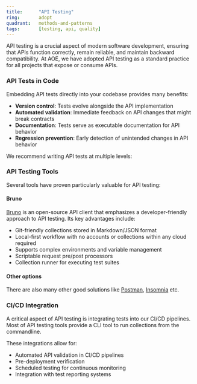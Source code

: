 ```yaml
---
title:      "API Testing"
ring:       adopt
quadrant:   methods-and-patterns
tags:       [testing, api, quality]
---
```


API testing is a crucial aspect of modern software development, ensuring that APIs function correctly, remain reliable, 
and maintain backward compatibility. At AOE, we have adopted API testing as a standard practice for all projects that 
expose or consume APIs.

### API Tests in Code

Embedding API tests directly into your codebase provides many benefits:

- **Version control**: Tests evolve alongside the API implementation
- **Automated validation**: Immediate feedback on API changes that might break contracts
- **Documentation**: Tests serve as executable documentation for API behavior
- **Regression prevention**: Early detection of unintended changes in API behavior

We recommend writing API tests at multiple levels:

### API Testing Tools

Several tools have proven particularly valuable for API testing:

#### Bruno

[Bruno](https://www.usebruno.com/) is an open-source API client that emphasizes a developer-friendly approach to API testing. 
Its key advantages include:

- Git-friendly collections stored in Markdown/JSON format
- Local-first workflow with no accounts or collections within any cloud required
- Supports complex environments and variable management
- Scriptable request pre/post processors
- Collection runner for executing test suites

#### Other options

There are also many other good solutions like [Postman](https://www.postman.com/), [Insomnia](https://insomnia.rest/) etc. 

### CI/CD Integration

A critical aspect of API testing is integrating tests into our CI/CD pipelines. Most of API testing tools provide a CLI
tool to run collections from the commandline.

These integrations allow for:
- Automated API validation in CI/CD pipelines
- Pre-deployment verification
- Scheduled testing for continuous monitoring
- Integration with test reporting systems
